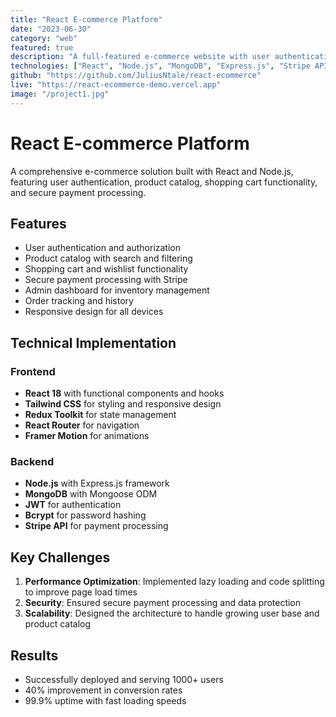```yaml
---
title: "React E-commerce Platform"
date: "2023-06-30"
category: "web"
featured: true
description: "A full-featured e-commerce website with user authentication, shopping cart, and payment integration."
technologies: ["React", "Node.js", "MongoDB", "Express.js", "Stripe API", "Tailwind CSS"]
github: "https://github.com/JuliusNtale/react-ecommerce"
live: "https://react-ecommerce-demo.vercel.app"
image: "/project1.jpg"
---
```


# React E-commerce Platform

A comprehensive e-commerce solution built with React and Node.js, featuring user authentication, product catalog, shopping cart functionality, and secure payment processing.

## Features

- User authentication and authorization
- Product catalog with search and filtering
- Shopping cart and wishlist functionality
- Secure payment processing with Stripe
- Admin dashboard for inventory management
- Order tracking and history
- Responsive design for all devices

## Technical Implementation

### Frontend
- **React 18** with functional components and hooks
- **Tailwind CSS** for styling and responsive design
- **Redux Toolkit** for state management
- **React Router** for navigation
- **Framer Motion** for animations

### Backend
- **Node.js** with Express.js framework
- **MongoDB** with Mongoose ODM
- **JWT** for authentication
- **Bcrypt** for password hashing
- **Stripe API** for payment processing

## Key Challenges

1. **Performance Optimization**: Implemented lazy loading and code splitting to improve page load times
2. **Security**: Ensured secure payment processing and data protection
3. **Scalability**: Designed the architecture to handle growing user base and product catalog

## Results

- Successfully deployed and serving 1000+ users
- 40% improvement in conversion rates
- 99.9% uptime with fast loading speeds
